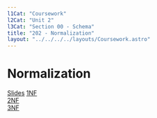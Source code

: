 ```yaml
---
l1Cat: "Coursework"
l2Cat: "Unit 2"
l3Cat: "Section 00 - Schema"
title: "202 - Normalization"
layout: "../../../../layouts/Coursework.astro"
---
```

# Normalization
[Slides](/unit2/202.pptx)
[1NF](https://www.geeksforgeeks.org/first-normal-form-1nf/)  
[2NF](https://www.geeksforgeeks.org/second-normal-form-2nf/)  
[3NF](https://www.geeksforgeeks.org/third-normal-form-3nf/)  
